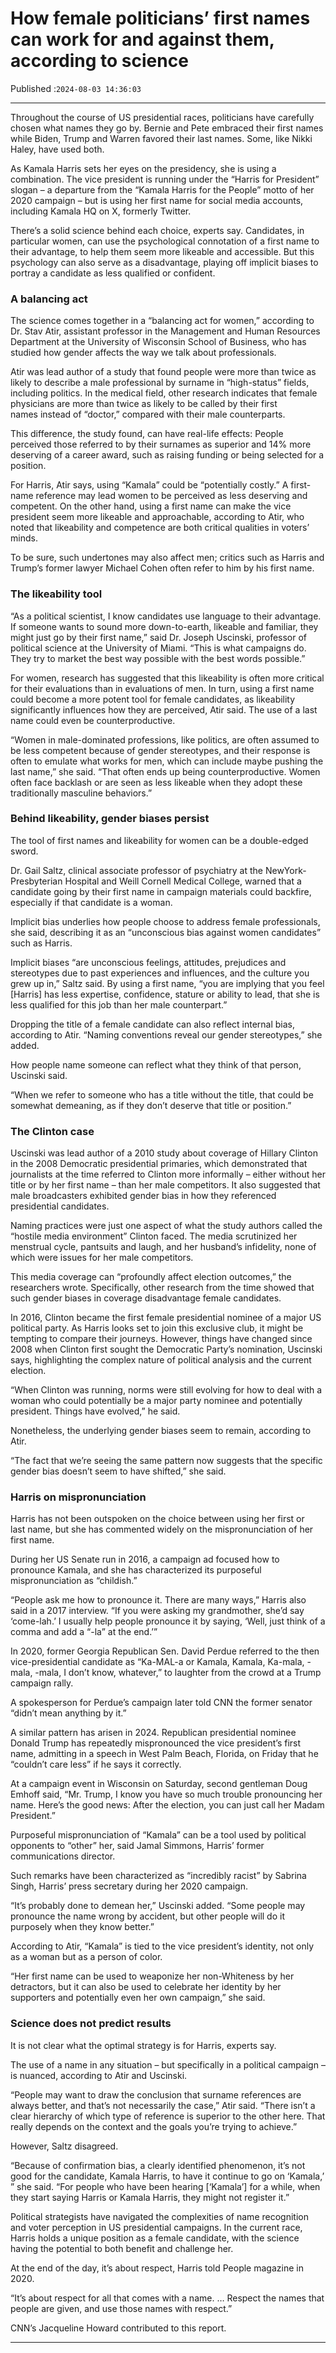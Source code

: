 # How female politicians’ first names can work for and against them, according to science

Published :`2024-08-03 14:36:03`

---

Throughout the course of US presidential races, politicians have carefully chosen what names they go by. Bernie and Pete embraced their first names while Biden, Trump and Warren favored their last names. Some, like Nikki Haley, have used both.

As Kamala Harris sets her eyes on the presidency, she is using a combination. The vice president is running under the “Harris for President” slogan – a departure from the “Kamala Harris for the People” motto of her 2020 campaign – but is using her first name for social media accounts, including Kamala HQ on X, formerly Twitter.

There’s a solid science behind each choice, experts say. Candidates, in particular women, can use the psychological connotation of a first name to their advantage, to help them seem more likeable and accessible. But this psychology can also serve as a disadvantage, playing off implicit biases to portray a candidate as less qualified or confident.

### A balancing act

The science comes together in a “balancing act for women,” according to Dr. Stav Atir, assistant professor in the Management and Human Resources Department at the University of Wisconsin School of Business, who has studied how gender affects the way we talk about professionals.

Atir was lead author of a study that found people were more than twice as likely to describe a male professional by surname in “high-status” fields, including politics. In the medical field, other research indicates that female physicians are more than twice as likely to be called by their first names instead of “doctor,” compared with their male counterparts.

This difference, the study found, can have real-life effects: People perceived those referred to by their surnames as superior and 14% more deserving of a career award, such as raising funding or being selected for a position.

For Harris, Atir says, using “Kamala” could be “potentially costly.” A first-name reference may lead women to be perceived as less deserving and competent. On the other hand, using a first name can make the vice president seem more likeable and approachable, according to Atir, who noted that likeability and competence are both critical qualities in voters’ minds.

To be sure, such undertones may also affect men; critics such as Harris and Trump’s former lawyer Michael Cohen often refer to him by his first name.

### The likeability tool

“As a political scientist, I know candidates use language to their advantage. If someone wants to sound more down-to-earth, likeable and familiar, they might just go by their first name,” said Dr. Joseph Uscinski, professor of political science at the University of Miami. “This is what campaigns do. They try to market the best way possible with the best words possible.”

For women, research has suggested that this likeability is often more critical for their evaluations than in evaluations of men. In turn, using a first name could become a more potent tool for female candidates, as likeability significantly influences how they are perceived, Atir said. The use of a last name could even be counterproductive.

“Women in male-dominated professions, like politics, are often assumed to be less competent because of gender stereotypes, and their response is often to emulate what works for men, which can include maybe pushing the last name,” she said. “That often ends up being counterproductive. Women often face backlash or are seen as less likeable when they adopt these traditionally masculine behaviors.”

### Behind likeability, gender biases persist

The tool of first names and likeability for women can be a double-edged sword.

Dr. Gail Saltz, clinical associate professor of psychiatry at the NewYork-Presbyterian Hospital and Weill Cornell Medical College, warned that a candidate going by their first name in campaign materials could backfire, especially if that candidate is a woman.

Implicit bias underlies how people choose to address female professionals, she said, describing it as an “unconscious bias against women candidates” such as Harris.

Implicit biases “are unconscious feelings, attitudes, prejudices and stereotypes due to past experiences and influences, and the culture you grew up in,” Saltz said. By using a first name, “you are implying that you feel [Harris] has less expertise, confidence, stature or ability to lead, that she is less qualified for this job than her male counterpart.”

Dropping the title of a female candidate can also reflect internal bias, according to Atir. “Naming conventions reveal our gender stereotypes,” she added.

How people name someone can reflect what they think of that person, Uscinski said.

“When we refer to someone who has a title without the title, that could be somewhat demeaning, as if they don’t deserve that title or position.”

### The Clinton case

Uscinski was lead author of a 2010 study about coverage of Hillary Clinton in the 2008 Democratic presidential primaries, which demonstrated that journalists at the time referred to Clinton more informally – either without her title or by her first name – than her male competitors. It also suggested that male broadcasters exhibited gender bias in how they referenced presidential candidates.

Naming practices were just one aspect of what the study authors called the “hostile media environment” Clinton faced. The media scrutinized her menstrual cycle, pantsuits and laugh, and her husband’s infidelity, none of which were issues for her male competitors.

This media coverage can “profoundly affect election outcomes,” the researchers wrote. Specifically, other research from the time showed that such gender biases in coverage disadvantage female candidates.

In 2016, Clinton became the first female presidential nominee of a major US political party. As Harris looks set to join this exclusive club, it might be tempting to compare their journeys. However, things have changed since 2008 when Clinton first sought the Democratic Party’s nomination, Uscinski says, highlighting the complex nature of political analysis and the current election.

“When Clinton was running, norms were still evolving for how to deal with a woman who could potentially be a major party nominee and potentially president. Things have evolved,” he said.

Nonetheless, the underlying gender biases seem to remain, according to Atir.

“The fact that we’re seeing the same pattern now suggests that the specific gender bias doesn’t seem to have shifted,” she said.

### Harris on mispronunciation

Harris has not been outspoken on the choice between using her first or last name, but she has commented widely on the mispronunciation of her first name.

During her US Senate run in 2016, a campaign ad focused how to pronounce Kamala, and she has characterized its purposeful mispronunciation as “childish.”

“People ask me how to pronounce it. There are many ways,” Harris also said in a 2017 interview. “If you were asking my grandmother, she’d say ‘come-lah.’ I usually help people pronounce it by saying, ‘Well, just think of a comma and add a “-la” at the end.’”

In 2020, former Georgia Republican Sen. David Perdue referred to the then vice-presidential candidate as “Ka-MAL-a or Kamala, Kamala, Ka-mala, -mala, -mala, I don’t know, whatever,” to laughter from the crowd at a Trump campaign rally.

A spokesperson for Perdue’s campaign later told CNN the former senator “didn’t mean anything by it.”

A similar pattern has arisen in 2024. Republican presidential nominee Donald Trump has repeatedly mispronounced the vice president’s first name, admitting in a speech in West Palm Beach, Florida, on Friday that he “couldn’t care less” if he says it correctly.

At a campaign event in Wisconsin on Saturday, second gentleman Doug Emhoff said, “Mr. Trump, I know you have so much trouble pronouncing her name. Here’s the good news: After the election, you can just call her Madam President.”

Purposeful mispronunciation of “Kamala” can be a tool used by political opponents to “other” her, said Jamal Simmons, Harris’ former communications director.

Such remarks have been characterized as “incredibly racist” by Sabrina Singh, Harris’ press secretary during her 2020 campaign.

“It’s probably done to demean her,” Uscinski added. “Some people may pronounce the name wrong by accident, but other people will do it purposely when they know better.”

According to Atir, “Kamala” is tied to the vice president’s identity, not only as a woman but as a person of color.

“Her first name can be used to weaponize her non-Whiteness by her detractors, but it can also be used to celebrate her identity by her supporters and potentially even her own campaign,” she said.

### Science does not predict results

It is not clear what the optimal strategy is for Harris, experts say.

The use of a name in any situation – but specifically in a political campaign – is nuanced, according to Atir and Uscinski.

“People may want to draw the conclusion that surname references are always better, and that’s not necessarily the case,” Atir said. “There isn’t a clear hierarchy of which type of reference is superior to the other here. That really depends on the context and the goals you’re trying to achieve.”

However, Saltz disagreed.

“Because of confirmation bias, a clearly identified phenomenon, it’s not good for the candidate, Kamala Harris, to have it continue to go on ‘Kamala,’ ” she said. “For people who have been hearing [‘Kamala’] for a while, when they start saying Harris or Kamala Harris, they might not register it.”

Political strategists have navigated the complexities of name recognition and voter perception in US presidential campaigns. In the current race, Harris holds a unique position as a female candidate, with the science having the potential to both benefit and challenge her.

At the end of the day, it’s about respect, Harris told People magazine in 2020.

“It’s about respect for all that comes with a name. … Respect the names that people are given, and use those names with respect.”

CNN’s Jacqueline Howard contributed to this report.

---


